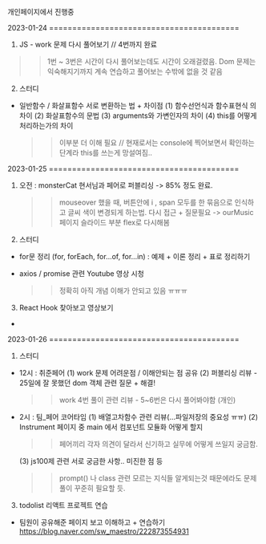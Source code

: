 개인페이지에서 진행중

2023-01-24 =========================================

1. JS - work 문제 다시 풀어보기 // 4번까지 완료

> > 1번 ~ 3번은 시간이 다시 풀어보는데도 시간이 오래걸렸음. Dom 문제는 익숙해지기까지 계속 연습하고 풀어보는 수밖에 없을 것 같음

2. 스터디

- 일반함수 / 화살표함수 서로 변환하는 법 + 차이점
  (1) 함수선언식과 함수표현식 의 차이
  (2) 화살표함수의 문법
  (3) arguments와 가변인자의 차이
  (4) this를 어떻게 처리하는가의 차이
  > > 이부분 더 이해 필요 // 현재로서는 console에 찍어보면서 확인하는 단계라 this를 쓰는게 망설여짐..

2023-01-25 =========================================

1. 오전 : monsterCat 현서님과 페어로 퍼블리싱
   -> 85% 정도 완료.

   > > mouseover 했을 때, 버튼안에 i , span 모두를 한 묶음으로 인식하고 글씨 색이 변경되게 하는법. 다시 접근 + 질문필요
   > > -> ourMusic 페이지 슬라이드 부분 flex로 다시해봄

2. 스터디

- for문 정리
  (for, forEach, for...of, for...in)
  : 예제 + 이론 정리 + 표로 정리하기

- axios / promise 관련 Youtube 영상 시청
  > > 정확히 아직 개념 이해가 안되고 있음 ㅠㅠㅠ

3. React Hook 찾아보고 영상보기

-

2023-01-26 =========================================

1. 스터디

- 12시 : 취준페어
  (1) work 문제 어려운점 / 이해안되는 점 공유
  (2) 퍼블리싱 리뷰 - 25일에 잘 못했던 dom 객체 관련 질문 + 해결!

  > > work 4번 풀이 관련 리뷰 - 5~6번은 다시 풀어봐야함 (개인)

- 2시 : 팀\_페어 코어타임
  (1) 배열고차함수 관련 리뷰(...파일저장의 중요성 ㅠㅠ)
  (2) Instrument 페이지 중 main 에서 컴포넌트 모듈화 어떻게 할지

  > > 페어끼리 각자 의견이 달라서 신기하고 실무에 어떻게 쓰일지 궁금함.

  (3) js100제 관련 서로 궁금한 사항.. 미진한 점 등

  > > prompt() 나 class 관련 모르는 지식들 알게되는것 때문에라도 문제풀이 꾸준히 필요할 듯.

3. todolist 리액트 프로젝트 연습

- 팀원이 공유해준 페이지 보고 이해하고 + 연습하기
  https://blog.naver.com/sw_maestro/222873554931

